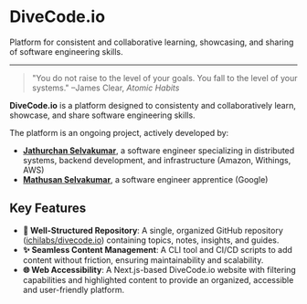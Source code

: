 # DiveCode.io

Platform for consistent and collaborative learning, showcasing, and sharing of software engineering skills.

---

> "You do not raise to the level of your goals. You fall to the level of your systems."
–James Clear, *Atomic Habits*

**DiveCode.io** is a platform designed to consistenty and collaboratively learn, showcase, and share software engineering skills.

The platform is an ongoing project, actively developed by:

- [**Jathurchan Selvakumar**](jathurchan.com), a software engineer specializing in distributed systems, backend development, and infrastructure (Amazon, Withings, AWS)
- [**Mathusan Selvakumar**](mathusan.me), a software engineer apprentice (Google)

## Key Features

- **🧩 Well-Structured Repository**: A single, organized GitHub repository ([ichilabs/divecode.io](https://github.com/ichilabs/divecode.io)) containing topics, notes, insights, and guides.
- **✨ Seamless Content Management**: A CLI tool and CI/CD scripts to add content without friction, ensuring maintainability and scalability.
- **🌐 Web Accessibility**: A Next.js-based DiveCode.io website with filtering capabilities and highlighted content to provide an organized, accessible and user-friendly platform.
